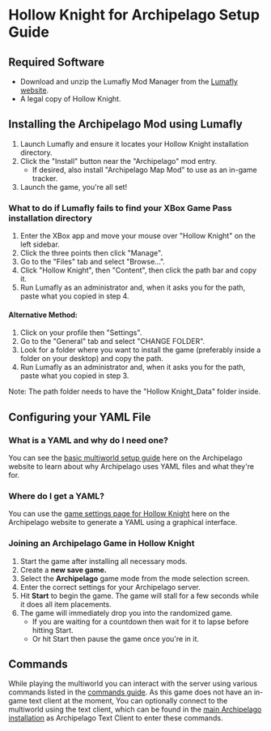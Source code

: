 # Hollow Knight for Archipelago Setup Guide

## Required Software
* Download and unzip the Lumafly Mod Manager from the [Lumafly website](https://themulhima.github.io/Lumafly/).
* A legal copy of Hollow Knight.

## Installing the Archipelago Mod using Lumafly
1. Launch Lumafly and ensure it locates your Hollow Knight installation directory.
2. Click the "Install" button near the "Archipelago" mod entry.
   * If desired, also install "Archipelago Map Mod" to use as an in-game tracker.
3. Launch the game, you're all set!

### What to do if Lumafly fails to find your XBox Game Pass installation directory
1. Enter the XBox app and move your mouse over "Hollow Knight" on the left sidebar. 
2. Click the three points then click "Manage".
3. Go to the "Files" tab and select "Browse...". 
4. Click "Hollow Knight", then "Content", then click the path bar and copy it.
5. Run Lumafly as an administrator and, when it asks you for the path, paste what you copied in step 4.

#### Alternative Method:
1. Click on your profile then "Settings". 
2. Go to the "General" tab and select "CHANGE FOLDER".
3. Look for a folder where you want to install the game (preferably inside a folder on your desktop) and copy the path.
4. Run Lumafly as an administrator and, when it asks you for the path, paste what you copied in step 3.

Note: The path folder needs to have the "Hollow Knight_Data" folder inside. 

## Configuring your YAML File
### What is a YAML and why do I need one?
You can see the [basic multiworld setup guide](/tutorial/Archipelago/setup/en) here on the Archipelago website to learn 
about why Archipelago uses YAML files and what they're for.

### Where do I get a YAML?
You can use the [game settings page for Hollow Knight](/games/Hollow%20Knight/player-settings) here on the Archipelago 
website to generate a YAML using a graphical interface.

### Joining an Archipelago Game in Hollow Knight
1. Start the game after installing all necessary mods.
2. Create a **new save game.**
3. Select the **Archipelago** game mode from the mode selection screen.
4. Enter the correct settings for your Archipelago server.
5. Hit **Start** to begin the game. The game will stall for a few seconds while it does all item placements.
6. The game will immediately drop you into the randomized game. 
   * If you are waiting for a countdown then wait for it to lapse before hitting Start.
   * Or hit Start then pause the game once you're in it.
   
## Commands
While playing the multiworld you can interact with the server using various commands listed in the 
[commands guide](/tutorial/Archipelago/commands/en). As this game does not have an in-game text client at the moment,
You can optionally connect to the multiworld using the text client, which can be found in the 
[main Archipelago installation](https://github.com/ArchipelagoMW/Archipelago/releases) as Archipelago Text Client to
enter these commands.
